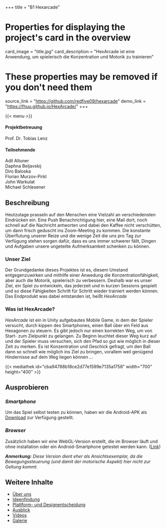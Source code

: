 +++
title = "B1 Hexarcade"

# Properties for displaying the project's card in the overview
card_image = "title.jpg"
card_description = "HexArcade ist eine Anwendung, um spielerisch die Konzentration und Motorik zu trainieren"

# These properties may be removed if you don't need them
source_link = "https://github.com/redfive09/hexarcade"
demo_link = "https://fhuu.github.io/HexArcade/"
+++

{{< menu >}}

#### Projektbetreuung
Prof. Dr. Tobias Lenz

#### Teilnehmende
Adil Altuner  
Daphna Beljavskij   
Diro Baloska  
Florian Murzov-Pirkl  
John Warkulat  
Michael Schlesener   


## Beschreibung
Heutzutage prasseln auf den Menschen eine Vielzahl an verschiedensten Eindrücken ein. Eine Push Benachrichtigung hier, eine Mail dort, noch schnell auf die Nachricht antworten und dabei den Kaffee nicht verschütten, um dann frisch geduscht ins Zoom-Meeting zu kommen. Die konstante Überflutung unserer Reize und die wenige Zeit die uns pro Tag zur Verfügung stehen sorgen dafür, dass es uns immer schwerer fällt, Dingen und Aufgaben unsere ungeteilte Aufmerksamkeit schenken zu können.
### Unser Ziel
Der Grundgedanke dieses Projektes ist es, diesem Umstand entgegenzuwirken und mithilfe einer Anwedung die Konzentrationfähigkeit, aber auch die Motorik, spielerisch zu verbessern.
Deshalb war es unser Ziel, ein Spiel zu entwickeln, das jederzeit und in kurzen Sessions gespielt und so diese Fähigkeiten Schritt für Schritt wieder trainiert werden können. Das Endprodukt was dabei entstanden ist, heißt *HexArcade*

### Was ist HexArcade?

*HexArcade* ist ein in Unity aufgebautes Mobile Game, in dem der Spieler versucht, durch kippen des Smartphones, einen Ball über ein Feld aus Hexagonen zu steuern. Es gibt jedoch nur einen korrekten Weg, um von Start- zum Zielpunkt zu gelangen. Zu Beginn leuchtet dieser Weg kurz auf und der Spieler muss versuchen, sich den Pfad so gut wie möglich in dieser Zeit zu merken. Es ist Konzentration und Geschick gefragt, um den Ball dann so schnell wie möglich ins Ziel zu bringen, vorallem weil genügend Hindernisse auf dem Weg liegen können ... 

{{< mediathek id="cba94788b18ce2d77e1599e7135a1758" width="700" height="400" >}}

## Ausprobieren
### *Smartphone*
Um das Spiel selbst testen zu können, haben wir die Android-APK als [Download](https://drive.google.com/file/d/1tryK570F06-zjGMLIh2RDeEd5exzy9O6/view?usp=sharing) zur Verfügung gestellt.

### *Browser*
Zusätzlich haben wir eine WebGL-Version erstellt, die im Browser läuft und ohne installation oder ein Android-Smartphone getestet werden kann. ([Link](https://drive.google.com/file/d/1tryK570F06-zjGMLIh2RDeEd5exzy9O6/view?))

  ***Anmerkung:*** *Diese Version dient eher als Ansichtsexemplar, da die Bewegungssteuerung (und damit der motorische Aspekt) hier nicht zur Geltung kommt.*

## Weitere Inhalte
* [Über uns](about-us)
* [Ideenfindung](idea-finding)
* [Plattform- und Designentscheidung](platform-and-design)
* [Ausblick](future-prospects)
* [Videos](videos)
* [Galerie](galerie)

